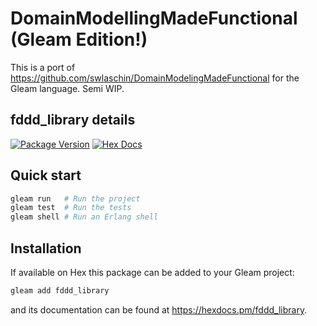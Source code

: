 # DomainModellingMadeFunctional (Gleam Edition!)

This is a port of https://github.com/swlaschin/DomainModelingMadeFunctional for the Gleam language.
Semi WIP.

## fddd_library details

[![Package Version](https://img.shields.io/hexpm/v/fddd_library)](https://hex.pm/packages/fddd_library)
[![Hex Docs](https://img.shields.io/badge/hex-docs-ffaff3)](https://hexdocs.pm/fddd_library/)

## Quick start

```sh
gleam run   # Run the project
gleam test  # Run the tests
gleam shell # Run an Erlang shell
```

## Installation

If available on Hex this package can be added to your Gleam project:

```sh
gleam add fddd_library
```

and its documentation can be found at <https://hexdocs.pm/fddd_library>.

